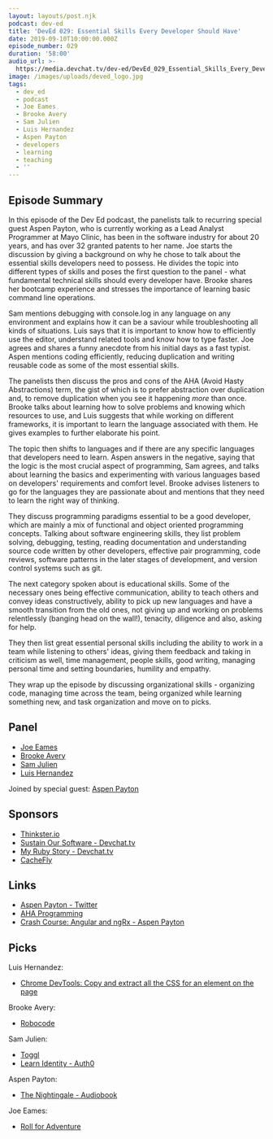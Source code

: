 ```yaml
---
layout: layouts/post.njk
podcast: dev-ed
title: 'DevEd 029: Essential Skills Every Developer Should Have'
date: 2019-09-10T10:00:00.000Z
episode_number: 029
duration: '58:00'
audio_url: >-
  https://media.devchat.tv/dev-ed/DevEd_029_Essential_Skills_Every_Developer_Should_Have.mp3
image: /images/uploads/deved_logo.jpg
tags:
  - dev_ed
  - podcast
  - Joe Eames
  - Brooke Avery
  - Sam Julien
  - Luis Hernandez
  - Aspen Payton
  - developers
  - learning
  - teaching
  - ''
---
```

## Episode Summary

In this episode of the Dev Ed podcast, the panelists talk to recurring special guest Aspen Payton, who is currently working as a Lead Analyst Programmer at Mayo Clinic, has been in the software industry for about 20 years, and has over 32 granted patents to her name. Joe starts the discussion by giving a background on why he chose to talk about the essential skills developers need to possess. He divides the topic into different types of skills and poses the first question to the panel - what fundamental technical skills should every developer have. Brooke shares her bootcamp experience and stresses the importance of learning basic command line operations. 

Sam mentions debugging with console.log in any language on any environment and explains how it can be a saviour while troubleshooting all kinds of situations. Luis says that it is important to know how to efficiently use the editor, understand related tools and know how to type faster. Joe agrees and shares a funny anecdote from his initial days as a fast typist. Aspen mentions coding efficiently, reducing duplication and writing reusable code as some of the most essential skills. 

The panelists then discuss the pros and cons of the AHA (Avoid Hasty Abstractions) term, the gist of which is to prefer abstraction over duplication and, to remove duplication when you see it happening _more_ than once. Brooke talks about learning how to solve problems and knowing which resources to use, and Luis suggests that while working on different frameworks, it is important to learn the language associated with them. He gives examples to further elaborate his point. 

The topic then shifts to languages and if there are any specific languages that developers need to learn. Aspen answers in the negative, saying that the logic is the most crucial aspect of programming, Sam agrees, and talks about learning the basics and experimenting with various languages based on developers' requirements and comfort level. Brooke advises listeners to go for the languages they are passionate about and mentions that they need to learn the right way of thinking. 

They discuss programming paradigms essential to be a good developer, which are mainly a mix of functional and object oriented programming concepts. Talking about software engineering skills, they list problem solving, debugging, testing, reading documentation and understanding source code written by other developers, effective pair programming, code reviews, software patterns in the later stages of development, and version control systems such as git.

The next category spoken about is educational skills. Some of the necessary ones being effective communication, ability to teach others and convey ideas constructively, ability to pick up new languages and have a smooth transition from the old ones, not giving up and working on problems relentlessly (banging head on the wall!), tenacity, diligence and also, asking for help.

They then list great essential personal skills including the ability to work in a team while listening to others' ideas, giving them feedback and taking in criticism as well, time management, people skills, good writing, managing personal time and setting boundaries, humility and empathy.

They wrap up the episode by discussing organizational skills - organizing code, managing time across the team, being organized while learning something new, and task organization and move on to picks.

## Panel

* [Joe Eames](https://thinkster.io/)
* [Brooke Avery](https://thinkster.io/)
* [Sam Julien](https://twitter.com/samjulien?lang=en)
* [Luis Hernandez](https://lambdaschool.com/about)

Joined by special guest: [Aspen Payton](https://www.linkedin.com/in/aspen-payton-28705479/)

## Sponsors

* [Thinkster.io](https://thinkster.io/)
* [Sustain Our Software - Devchat.tv](https://devchat.tv/sustain-our-software/)
* [My Ruby Story - Devchat.tv](https://devchat.tv/my-ruby-story/)
* [CacheFly](https://www.cachefly.com/)

## Links

* [Aspen Payton - Twitter](https://twitter.com/paytonmn)
* [AHA Programming](https://kentcdodds.com/blog/aha-programming)
* [Crash Course: Angular and ngRx - Aspen Payton](https://www.youtube.com/watch?v=272KDxSIQBw)

## Picks

Luis Hernandez:

* [Chrome DevTools: Copy and extract all the CSS for an element on the page](https://umaar.com/dev-tips/201-extract-element-styles/)

Brooke Avery:

* [Robocode](https://robocode.sourceforge.io/)

Sam Julien:

* [Toggl](https://toggl.com/)
* [Learn Identity - Auth0](https://auth0.com/docs/videos/learn-identity)

Aspen Payton:

* [The Nightingale - Audiobook](https://www.audible.com/pd/The-Nightingale-Audiobook/B00NYBQKFQ?ipRedirectOverride=true&overrideBaseCountry=true&pf_rd_p=fd94faec-ca7e-4595-b282-5af8a02fd47b&pf_rd_r=0Q2TCJMQTM19FY1ARXA4)

Joe Eames:

* [Roll for Adventure](https://boardgamegeek.com/boardgame/255683/roll-adventure)
